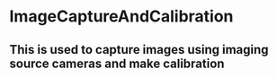 # ImageCaptureAndCalibration  
## This is used to capture images using imaging source cameras and make calibration  
